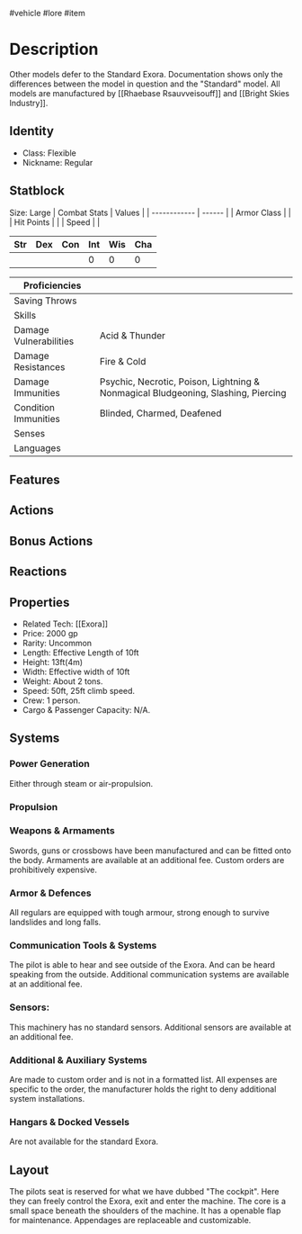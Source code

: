 #vehicle #lore #item
# Description
Other models defer to the Standard Exora. Documentation shows only the differences between the model in question and the "Standard" model. All models are manufactured by [[Rhaebase Rsauvveisouff]] and [[Bright Skies Industry]].
## Identity
- Class: Flexible
- Nickname: Regular

## Statblock
Size: Large
| Combat Stats | Values |
| ------------ | ------ |
| Armor Class  |        |
| Hit Points   |        |
| Speed        |        |

| Str | Dex | Con | Int | Wis | Cha |
| --- | --- | --- | --- | --- | --- |
|     |     |     | 0   | 0   | 0   | 

| Proficiencies          |                                                                                   |
| ---------------------- | --------------------------------------------------------------------------------- |
| Saving Throws          |                                                                                   |
| Skills                 |                                                                                   |
| Damage Vulnerabilities | Acid & Thunder                                                                    |
| Damage Resistances     | Fire & Cold                                                                       |
| Damage Immunities      | Psychic, Necrotic, Poison, Lightning & Nonmagical Bludgeoning, Slashing, Piercing |
| Condition Immunities   | Blinded, Charmed, Deafened                                                                                  | 
| Senses                 |                                                                                   |
| Languages              |                                                                                   |

## Features


## Actions

## Bonus Actions

## Reactions

## Properties
- Related Tech: [[Exora]]
- Price: 2000 gp
- Rarity: Uncommon
- Length: Effective Length of 10ft
- Height: 13ft(4m)
- Width: Effective width of 10ft
- Weight: About 2 tons.
- Speed: 50ft, 25ft climb speed.
- Crew: 1 person.
- Cargo & Passenger Capacity: N/A.

## Systems
### Power Generation
Either through steam or air-propulsion.
### Propulsion

### Weapons & Armaments
Swords, guns or crossbows have been manufactured and can be fitted onto the body. 
Armaments are available at an additional fee. Custom orders are prohibitively expensive.
### Armor & Defences
All regulars are equipped with tough armour, strong enough to survive landslides and long falls.
### Communication Tools & Systems
The pilot is able to hear and see outside of the Exora. And can be heard speaking from the outside.
Additional communication systems are available at an additional fee.
### Sensors:
This machinery has no standard sensors.
Additional sensors are available at an additional fee.
### Additional & Auxiliary Systems
Are made to custom order and is not in a formatted list. All expenses are specific to the order, the manufacturer holds the right to deny additional system installations.
### Hangars & Docked Vessels
Are not available for the standard Exora.
## Layout
The pilots seat is reserved for what we have dubbed "The cockpit". Here they can freely control the Exora, exit and enter the machine. 
The core is a small space beneath the shoulders of the machine. It has a openable flap for maintenance. 
Appendages are replaceable and customizable.